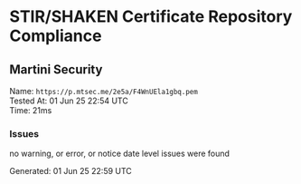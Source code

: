 # STIR/SHAKEN Certificate Repository Compliance

## Martini Security

Name: `https://p.mtsec.me/2e5a/F4WnUEla1gbq.pem`\
Tested At: 01 Jun 25 22:54 UTC\
Time: 21ms

### Issues

no warning, or error, or notice date level issues were found

Generated: 01 Jun 25 22:59 UTC